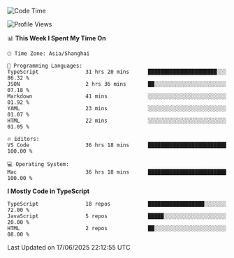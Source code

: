 <!--START_SECTION:waka-->
![Code Time](http://img.shields.io/badge/Code%20Time-7%2C840%20hrs-blue)

![Profile Views](http://img.shields.io/badge/Profile%20Views-1-blue)

📊 **This Week I Spent My Time On** 

```text
🕑︎ Time Zone: Asia/Shanghai

💬 Programming Languages: 
TypeScript               31 hrs 20 mins      ██████████████████████░░░   86.32 % 
JSON                     2 hrs 36 mins       ██░░░░░░░░░░░░░░░░░░░░░░░   07.18 % 
Markdown                 41 mins             ░░░░░░░░░░░░░░░░░░░░░░░░░   01.92 % 
YAML                     23 mins             ░░░░░░░░░░░░░░░░░░░░░░░░░   01.07 % 
HTML                     22 mins             ░░░░░░░░░░░░░░░░░░░░░░░░░   01.05 % 

🔥 Editors: 
VS Code                  36 hrs 18 mins      █████████████████████████   100.00 % 

💻 Operating System: 
Mac                      36 hrs 18 mins      █████████████████████████   100.00 % 
```

**I Mostly Code in TypeScript** 

```text
TypeScript               18 repos            ██████████████████░░░░░░░   72.00 % 
JavaScript               5 repos             █████░░░░░░░░░░░░░░░░░░░░   20.00 % 
HTML                     2 repos             ██░░░░░░░░░░░░░░░░░░░░░░░   08.00 % 
```




 Last Updated on 17/06/2025 22:12:55 UTC
<!--END_SECTION:waka-->
